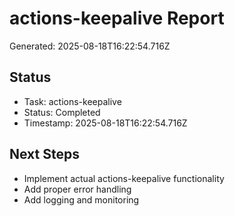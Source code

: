 # actions-keepalive Report

Generated: 2025-08-18T16:22:54.716Z

## Status
- Task: actions-keepalive
- Status: Completed
- Timestamp: 2025-08-18T16:22:54.716Z

## Next Steps
- Implement actual actions-keepalive functionality
- Add proper error handling
- Add logging and monitoring
